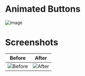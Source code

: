 # Animated Buttons

![image](https://user-images.githubusercontent.com/72864817/197387148-8ec93d13-179e-4d15-852f-baf0aab7b899.png)

# Screenshots

Before | After
:-------------------------:|:-------------------------:
![Before](https://user-images.githubusercontent.com/72864817/169650141-fcfdf90f-5c6a-4dd1-ba9e-491edea9b621.png)|![After](https://user-images.githubusercontent.com/72864817/169653190-5fc926d8-c464-422e-888d-15835ae90e91.png)|
